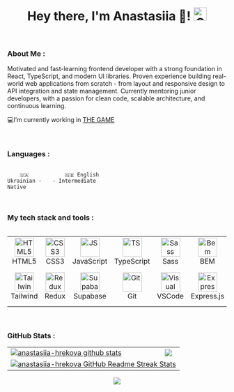 <div id="header" align="center">
<h1>
Hey there, I'm Anastasiia 👋!
<img src="./assets/giphy.gif" width="30px" alt="GIF">
</h1>

   </div>

   <br/>
   
### About Me :

Motivated and fast-learning frontend developer with a strong foundation in React, TypeScript, and modern UI libraries. Proven experience building real-world web applications from scratch - from layout and responsive design to API integration and state management. Currently mentoring junior developers, with a passion for clean code, scalable architecture, and continuous learning.

💻I’m currently working in [THE GAME](https://www.linkedin.com/company/the-game-ua/posts/?feedView=all)  
  

<br/>  

### Languages :

<div style="display: flex; align-items: flex-start; align: center">
<table  align="center">
  <tr>
    
        🇺🇦 Ukrainian - Native
        
  </tr>

  <tr>
    
        🇬🇧 English - Intermediate
        
  </tr>
  
</table>
</div>
<br/>

### My tech stack and tools :

<div style="display: flex; align-items: flex-start; align: center">
<table align="center">
  <tr>
     <td align="center"  width="88">
         <img src="https://profilinator.rishav.dev/skills-assets/html5-original-wordmark.svg" alt="HTML5" width="44" height="44"/>
      <br>HTML5
    </td>
    <td align="center" width="88">
        <img src="https://profilinator.rishav.dev/skills-assets/css3-original-wordmark.svg" alt="CSS3" width="44" height="44"/>
      <br>CSS3
    </td>
<td align="center" width="88">
         <img src="https://profilinator.rishav.dev/skills-assets/javascript-original.svg" alt="JS" width="44" height="44"/>
      <br>JavaScript
    </td>
    <td align="center" width="88">
        <img src="https://profilinator.rishav.dev/skills-assets/typescript-original.svg" alt="TS" width="44" height="44"/>
      <br>TypeScript
    </td>
     <td align="center" width="88">
        <img src="https://profilinator.rishav.dev/skills-assets/sass-original.svg" alt="Sass" width="44" height="44"/>
      <br>Sass
    </td>
    <td align="center" width="88"> 
        <img src="https://profilinator.rishav.dev/skills-assets/bem.svg" alt="Bem" width="44" height="44"/>
      <br>BEM
    </td>
    <td align="center" width="88">
        <img src="https://profilinator.rishav.dev/skills-assets/react-original-wordmark.svg" alt="React" width="44" height="44"/>
      <br>React.js
    </td>
    <td align="center" width="88">
        <img src="https://profilinator.rishav.dev/skills-assets/nextjs.png" alt="Next.js" width="44" height="44"/>
      <br>Next.js
    </td>
    <td align="center" width="88">
      <img src="https://profilinator.rishav.dev/skills-assets/nodejs-original-wordmark.svg" alt="Node.js" width="44" height="44"/>
      <br>Node.js
    </td>
  </tr>    
    <tr>
       <td align="center"  width="88">
        <img src="https://profilinator.rishav.dev/skills-assets/tailwindcss.svg" alt="Tailwind" width="44" height="44"/>
      <br>Tailwind
    </td>
    <td align="center" width="88">
        <img src="https://profilinator.rishav.dev/skills-assets/redux-original.svg" alt="Redux" width="44" height="44"/>
      <br>Redux
    </td>
      <td align="center" width="88">
        <img src="https://raw.githubusercontent.com/danielcranney/readme-generator/main/public/icons/skills/supabase-colored.svg" alt="Supabase" width="44" height="44"/>
      <br>Supabase
    </td>
      </td>
     <td align="center" width="88">
        <img src="https://raw.githubusercontent.com/danielcranney/readme-generator/main/public/icons/skills/git-colored.svg" alt="Git" width="44" height="44"/>
      <br>Git
    </td>
  <td align="center" width="88">
        <img src="https://raw.githubusercontent.com/danielcranney/readme-generator/main/public/icons/skills/visualstudiocode.svg" alt="Visual Studio Code" width="44" height="44"/>
      <br>VSCode
     </td>
  <td align="center" width="88">
        <img src="https://profilinator.rishav.dev/skills-assets/express-original-wordmark.svg" alt="Express.js" width="44" height="44"/>
      <br>Express.js
     </td>
   <td align="center" width="88">
        <img src="https://profilinator.rishav.dev/skills-assets/styled-components.png" alt="Styled Components" width="44" height="44"/>
      <br>Styled Components
     </td>
    <td align="center" width="88">
        <img src="https://profilinator.rishav.dev/skills-assets/amazonwebservices-original-wordmark.svg" alt="AWS" width="44" height="44"/>
      <br>AWS
     </td>
    <td align="center" width="88">
        <img src="https://profilinator.rishav.dev/skills-assets/firebase.png" alt="Firebase" width="44" height="44"/>
      <br>Firebase
     </td>
    </tr>
</table>
</div>


<br/>  

### GitHub Stats :

<table align="center">
  <tr>
  <td>
  <a href="https://github.com/anastasiia-hrekova/github-readme-stats"><img align="center" src="https://github-readme-stats.vercel.app/api?username=anastasiia-hrekova&show_icons=true&include_all_commits=true&theme=buefy&hide_border=true" alt="anastasiia-hrekova github stats" /></a>
  </td>
  <td>
  <a href="https://github.com/anastasiia-hrekova/github-readme-stats"><img align="center" src="https://github-readme-stats.vercel.app/api/top-langs/?username=anastasiia-hrekova&layout=compact&theme=buefy&hide_border=true" /></a>
  </td>
  </tr>
  <tr>
  <td colspan=2 align="center">
  <a href="https://git.io/streak-stats"> <img src="http://github-readme-streak-stats.herokuapp.com?user=anastasiia-hrekova&hide_border=true&background=f6f8fa&currStreakLabel=000000&date_format=j%20M%5B%20Y%5D" alt="anastasiia-hrekova GitHub Readme Streak Stats" /> </a>
  </td>
  </tr>
</table>

<div align="center"><img src="https://u8views.com/api/v1/github/profiles/174583003/views/day-week-month-total-count.svg" align="center" /></div> 
